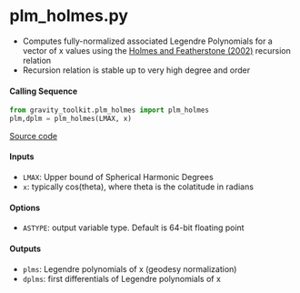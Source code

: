 plm_holmes.py
=============

 - Computes fully-normalized associated Legendre Polynomials for a vector of x values using the [Holmes and Featherstone (2002)](https://doi.org/10.1007/s00190-002-0216-2) recursion relation  
 - Recursion relation is stable up to very high degree and order  

#### Calling Sequence
```python
from gravity_toolkit.plm_holmes import plm_holmes
plm,dplm = plm_holmes(LMAX, x)
```
[Source code](https://github.com/tsutterley/read-GRACE-harmonics/blob/master/gravity_toolkit/plm_holmes.py)

#### Inputs
 - `LMAX`: Upper bound of Spherical Harmonic Degrees
 - `x`: typically cos(theta), where theta is the colatitude in radians

#### Options
 - `ASTYPE`: output variable type. Default is 64-bit floating point

#### Outputs
 - `plms`: Legendre polynomials of x (geodesy normalization)
 - `dplms`: first differentials of Legendre polynomials of x
